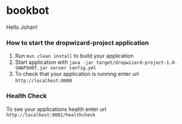 # bookbot

Hello Johan!


### How to start the dropwizard-project application

1. Run `mvn clean install` to build your application
1. Start application with `java -jar target/dropwizard-project-1.0-SNAPSHOT.jar server config.yml`
1. To check that your application is running enter url `http://localhost:8080`

### Health Check

To see your applications health enter url `http://localhost:8081/healthcheck`
